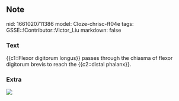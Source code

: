 ## Note
nid: 1661020711386
model: Cloze-chrisc-ff04e
tags: GSSE::!Contributor::Victor_Liu
markdown: false

### Text
{{c1::Flexor digitorum longus}} passes through the chiasma of flexor digitorum brevis to reach the {{c2::distal phalanx}}.

### Extra
<img src="Quadratus-Plantae.jpg">
